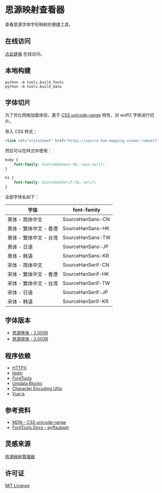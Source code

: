# 思源映射查看器

查看思源字体字形映射的便捷工具。

## 在线访问

[点此链接](https://source-han-mapping-viewer.takwolf.com) 在线访问。

## 本地构建

```shell
python -m tools.build_fonts
python -m tools.build_data
```

## 字体切片

为了优化网络加载体验，基于 [CSS unicode-range](https://developer.mozilla.org/en-US/docs/Web/CSS/@font-face/unicode-range) 特性，对 woff2 字体进行切片。

导入 CSS 样式：

```html
<link rel="stylesheet" href="https://source-han-mapping-viewer.takwolf.com/fonts/index.css">
```

然后可以在样式中使用：

```css
body {
    font-family: SourceHanSans-CN, sans-serif;
}

h1 {
    font-family: SourceHanSerif-CN, serif;
}
```

全部字体名如下：

| 字体 | font-family |
|---|---|
| 黑体 - 简体中文 | SourceHanSans-CN |
| 黑体 - 繁体中文 - 香港 | SourceHanSans-HK |
| 黑体 - 繁体中文 - 台湾 | SourceHanSans-TW |
| 黑体 - 日语 | SourceHanSans-JP |
| 黑体 - 韩语 | SourceHanSans-KR |
| 宋体 - 简体中文 | SourceHanSerif-CN |
| 宋体 - 繁体中文 - 香港 | SourceHanSerif-HK |
| 宋体 - 繁体中文 - 台湾 | SourceHanSerif-TW |
| 宋体 - 日语 | SourceHanSerif-JP |
| 宋体 - 韩语 | SourceHanSerif-KR |

## 字体版本

- [思源黑体 - 2.005R](https://github.com/adobe-fonts/source-han-sans/releases/tag/2.005R)
- [思源宋体 - 2.003R](https://github.com/adobe-fonts/source-han-serif/releases/tag/2.003R)

## 程序依赖

- [HTTPX](https://github.com/encode/httpx)
- [tqdm](https://github.com/tqdm/tqdm)
- [FontTools](https://github.com/fonttools/fonttools)
- [Unidata Blocks](https://github.com/TakWolf/unidata-blocks)
- [Character Encoding Utils](https://github.com/TakWolf/character-encoding-utils)
- [Vue.js](https://cn.vuejs.org)

## 参考资料

- [MDN - CSS unicode-range](https://developer.mozilla.org/en-US/docs/Web/CSS/@font-face/unicode-range)
- [FontTools Docs - pyftsubset](https://fonttools.readthedocs.io/en/latest/subset/)

## 灵感来源

[思源映射管理器](https://github.com/NightFurySL2001/shs-cid)

## 许可证

[MIT License](LICENSE)
